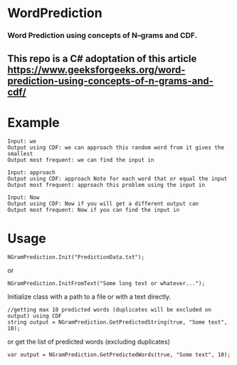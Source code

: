 # WordPrediction
### Word Prediction using concepts of N–grams and CDF.

## This repo is a C# adoptation of this article https://www.geeksforgeeks.org/word-prediction-using-concepts-of-n-grams-and-cdf/

# Example
```
Input: we
Output using CDF: we can approach this random word from it gives the smallest
Output most frequent: we can find the input in

Input: approach
Output using CDF: approach Note for each word that or equal the input
Output most frequent: approach this problem using the input in

Input: Now
Output using CDF: Now if you will get a different output can
Output most frequent: Now if you can find the input in
```

# Usage
```
NGramPrediction.Init("PredictionData.txt");
```
or
```
NGramPrediction.InitFromText("Some long text or whatever...");
```
Initialize class with a path to a file or with a text directly.

```
//getting max 10 predicted words (duplicates will be excluded on output) using CDF
string output = NGramPrediction.GetPredictedString(true, "Some text", 10); 
```
or get the list of predicted words (excluding duplicates)
```
var output = NGramPrediction.GetPredictedWords(true, "Some text", 10);
```
